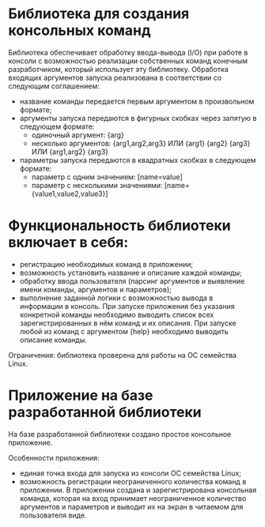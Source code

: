 # Библиотека для создания консольных команд
Библиотека обеспечивает обработку ввода-вывода (I/O) при
работе в консоли с возможностью реализации собственных команд конечным
разработчиком, который использует эту библиотеку.
Обработка входящих аргументов запуска реализована в соответствии со
следующим соглашением:
- название команды передается первым аргументом в произвольном формате;
- аргументы запуска передаются в фигурных скобках через запятую в следующем
формате:
  - одиночный аргумент: {arg}
  - несколько аргументов: {arg1,arg2,arg3} ИЛИ {arg1} {arg2} {arg3}
ИЛИ {arg1,arg2} {arg3}
- параметры запуска передаются в квадратных скобках в следующем формате:
  - параметр с одним значением: [name=value]
  - параметр с несколькими значениями: [name={value1,value2,value3}]

# Функциональность библиотеки включает в себя:
- регистрацию необходимых команд в приложении;
- возможность установить название и описание каждой команды;
- обработку ввода пользователя (парсинг аргументов и выявление имени команды,
аргументов и параметров);
- выполнение заданной логики с возможностью вывода в информации в консоль.
При запуске приложения без указания конкретной команды необходимо выводить список
всех зарегистрированных в нём команд и их описания.
При запуске любой из команд с аргументом {help} необходимо выводить описание
команды.

Ограничения: библиотека проверена для работы на ОС семейства Linux.

# Приложение на базе разработанной библиотеки
На базе разработанной библиотеки создано простое консольное приложение.

Особенности приложения:
- единая точка входа для запуска из консоли ОС семейства Linux;
- возможность регистрации неограниченного количества команд в приложении.
В приложении создана и зарегистрирована консольная команда, которая на
вход принимает неограниченное количество аргументов и параметров и выводит их на экран
в читаемом для пользователя виде.

